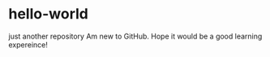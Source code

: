# hello-world
just another repository
Am new to GitHub. Hope it would be a good learning expereince!
